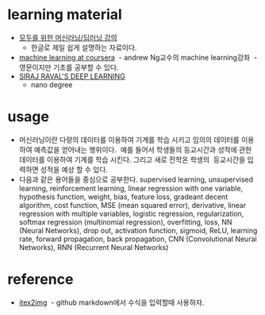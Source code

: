 # learning material

- [모두를 위한 머신러닝/딥러닝 강의](http://hunkim.github.io/ml/)
  - 한글로 제일 쉽게 설명하는 자료이다. 
- [machine learning at coursera](https://www.coursera.org/learn/machine-learning)
  - andrew Ng교수의 machine learning강좌
  - 영문이지만 기초를 공부할 수 있다.
- [SIRAJ RAVAL'S DEEP LEARNING](https://in.udacity.com/course/deep-learning-nanodegree-foundation--nd101/#)
  - nano degree

# usage

- 머신러닝이란 다량의 데이터를 이용하여 기계를 학습 시키고 임의의 데이터를 이용하여 예측값을 얻어내는 행위이다. 
  예를 들어서 학생들의 등교시간과 성적에 관한 데이터를 이용하여 기계를 학습 시킨다. 그리고 새로 전학온 학생의
  등교시간을 입력하면 성적을 예상 할 수 있다.
- 다음과 같은 용어들을 중심으로 공부한다. 
  supervised learning, unsupervised learning, reinforcement learning, 
  linear regression with one variable, hypothesis function, weight, bias, feature
  loss, gradeant decent algorithm, cost function, MSE (mean squared error), derivative, 
  linear regression with multiple variables, 
  logistic regression, regularization,
  softmax regression (multinomial regression), 
  overfitting, loss, 
  NN (Neural Networks), drop out, activation function, sigmoid, ReLU, 
  learning rate, forward propagation, back propagation,
  CNN (Convolutional Neural Networks), RNN (Recurrent Neural Networks)

# reference

- [itex2img](http://www.sciweavers.org/free-online-latex-equation-editor)
  - github markdown에서 수식을 입력할때 사용하자.
  
